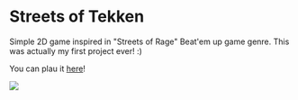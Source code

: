 # Streets of Tekken
Simple 2D game inspired in "Streets of Rage" Beat'em up game genre. This was actually my first project ever! :)

You can plau it [here](https://joaopdg.github.io/beat-em-up-game/)!

![](https://i.ibb.co/7J7GMSsq/Screenshot-2025-07-09-102639.png)
